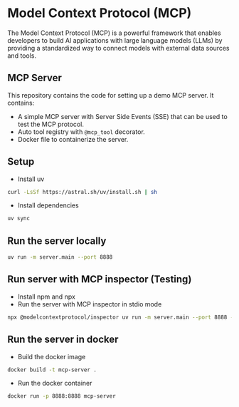 # Model Context Protocol (MCP)

The Model Context Protocol (MCP) is a powerful framework that enables developers to build AI applications with large language models (LLMs) by providing a standardized way to connect models with external data sources and tools.

## MCP Server

This repository contains the code for setting up a demo MCP server. It contains:

- A simple MCP server with Server Side Events (SSE) that can be used to test the MCP protocol.
- Auto tool registry with `@mcp_tool` decorator.
- Docker file to containerize the server.

## Setup

- Install uv

```bash
curl -LsSf https://astral.sh/uv/install.sh | sh
```

- Install dependencies

```bash
uv sync
```

## Run the server locally

```bash
uv run -m server.main --port 8888
```

## Run server with MCP inspector (Testing)

- Install npm and npx
- Run the server with MCP inspector in stdio mode

```bash
npx @modelcontextprotocol/inspector uv run -m server.main --port 8888 --transport stdio
```

## Run the server in docker

- Build the docker image

```bash
docker build -t mcp-server .
```

- Run the docker container

```bash
docker run -p 8888:8888 mcp-server
```
